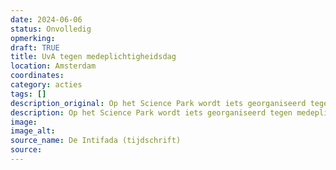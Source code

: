 ```yaml
---
date: 2024-06-06
status: Onvolledig
opmerking: 
draft: TRUE
title: UvA tegen medeplichtigheidsdag 
location: Amsterdam
coordinates: 
category: acties
tags: []
description_original: Op het Science Park wordt iets georganiseerd tegen medeplichtigheid
description: Op het Science Park wordt iets georganiseerd tegen medeplichtigheid
image: 
image_alt: 
source_name: De Intifada (tijdschrift)
source: 
---
```

